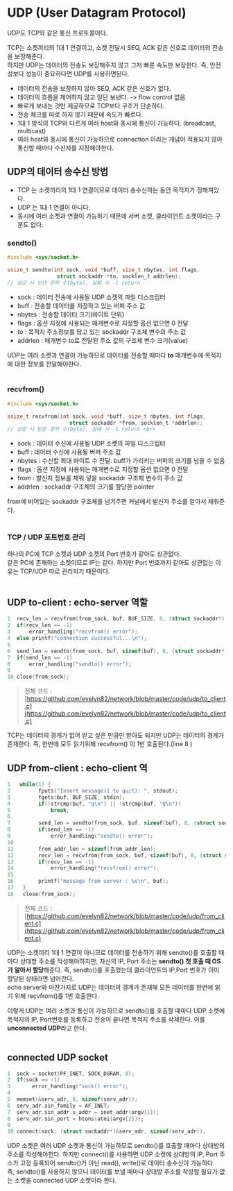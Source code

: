 # UDP (User Datagram Protocol)

UDP도 TCP와 같은 통신 프로토콜이다.<br>

TCP는 소켓끼리의 1대 1 연결이고, 소켓 전달시 SEQ, ACK 같은 신호로 데이터의 전송을 보장해준다.<br>
하지만 UDP는 데이터의 전송도 보장해주지 않고 그저 빠른 속도만 보장한다. 즉, 안전성보다 성능이 중요하다면 UDP를 사용하면된다.<br>

- 데이터의 전송을 보장하지 않아 SEQ, ACK 같은 신호가 없다.
- 데이터의 흐름을 제어하지 않고 일단 보낸다. -> flow control 없음
- 빠르게 보내는 것만 제공하므로 TCP보다 구조가 단순하다.
- 전송 체크를 따로 하지 않기 때문에 속도가 빠르다.
- 1대 1 방식의 TCP와 다르게 여러 host와 동시에 통신이 가능하다. (broadcast, multicast)
- 여러 host와 동시에 통신이 가능하므로 connection 이라는 개념이 적용되지 않아 통신할 때마다 수신자를 지정해야한다.


## UDP의 데이터 송수신 방법

- TCP 는 소켓끼리의 1대 1 연결이므로 데이터 송수신하는 동안 목적지가 정해져있다.
- UDP 는 1대 1 연결이 아니다.
- 동시에 여러 소켓과 연결이 가능하기 때문에 서버 소켓, 클라이언트 소켓이라는 구분도 없다.

### sendto()

```c
#include <sys/socket.h>

ssize_t sendto(int sock, void *buff, size_t nbytes, int flags,
                struct sockaddr *to, socklen_t addrlen);
// 성공 시 보낸 문자 수(byte), 실패 시 -1 return            
```

- sock : 데이터 전송에 사용될 UDP 소켓의 파일 디스크립터
- buff : 전송할 데이터를 저장하고 있는 버퍼 주소 값
- nbytes : 전송할 데이터 크기(바이트 단위)
- flags : 옵션 지정에 사용되는 매개변수로 지정할 옵션 없으면 0 전달
- to : 목적지 주소정보를 담고 있는 sockaddr 구조체 변수의 주소 값
- addrlen : 매개변수 to로 전달된 주소 값의 구조체 변수 크기(value)

UDP는 여러 소켓과 연결이 가능하므로 데이터를 전송할 때마다 **to** 매개변수에 목적지에 대한 정보를 전달해야한다.<br><br>

### recvfrom()

```c
#include <sys/socket.h>

ssize_t recvfrom(int sock, void *buff, size_t nbytes, int flags,
                    struct sockaddr *from, socklen_t *addrlen);
// 성공 시 받은 문자 수(byte), 실패 시 -1 return <br>
```

- sock : 데이터 수신에 사용될 UDP 소켓의 파일 디스크립터
- buff : 데이터 수신에 사용될 버퍼 주소 값
- nbytes : 수신할 최대 바이트 수 전달. buff가 가리키는 버퍼의 크기를 넘을 수 없음
- flags : 옵션 지정에 사용되는 매개변수로 지정할 옵션 없으면 0 전달
- from : 발신지 정보를 채워 넣을 sockaddr 구조체 변수의 주소 값
- addrlen : sockaddr 구조체의 크기를 할당한 pointer

from에 비어있는 sockaddr 구조체를 넘겨주면 커널에서 발신자 주소를 알아서 채워준다.<br><br>

### TCP / UDP 포트번호 관리

하나의 PC에 TCP 소켓과 UDP 소켓의 Port 번호가 같아도 상관없다.<br>
같은 PC에 존재하는 소켓이므로 IP는 같다. 하지만 Port 번호까지 같아도 상관없는 이유는 TCP/UDP 따로 관리되기 때문이다.<br><br>

## UDP to-client : echo-server 역할

```c
1  recv_len = recvfrom(from_sock, buf, BUF_SIZE, 0, (struct sockaddr*) &to_addr, &to_addr_len);
2  if(recv_len == -1)
3      error_handling("recvfrom() error");
4  else printf("connection successful...\n");
5        
6  send_len = sendto(from_sock, buf, sizeof(buf), 0, (struct sockaddr*) &to_addr, to_addr_len);
7  if(send_len == -1)
8      error_handling("sendto() error");
9    
10 close(from_sock);
```

> 전체 코드 : [https://github.com/evelyn82/network/blob/master/code/udp/to_client.c](https://github.com/evelyn82/network/blob/master/code/udp/to_client.c)<br>

TCP는 데이터의 경계가 없어 받고 싶은 만큼만 받아도 되지만 UDP는 데이터의 경계가 존재한다. 즉, 한번에 모두 읽기위해 recvfrom() 이 1번 호출된다.(line 8 )<br>

## UDP from-client : echo-client 역

```c
1   while(1) {
2         fputs("Insert message(1 to quit): ", stdout);
3         fgets(buf, BUF_SIZE, stdin);
4         if(!strcmp(buf, "q\n") || !strcmp(buf, "Q\n"))
5             break;
6        
7         send_len = sendto(from_sock, buf, sizeof(buf), 0, (struct sockaddr*) &to_addr, sizeof(to_addr));
8         if(send_len == -1)
9             error_handling("sendto() error");
10    
11        from_addr_len = sizeof(from_addr_len);
12        recv_len = recvfrom(from_sock, buf, sizeof(buf), 0, (struct sockaddr*) &from_addr, &from_addr_len);
13        if(recv_len == -1)
14            error_handling("recvfrom() error");
15   
16        printf("message from server : %s\n", buf);
17   }
18   close(from_sock);
```

> 전체 코드 : [https://github.com/evelyn82/network/blob/master/code/udp/from_client.c](https://github.com/evelyn82/network/blob/master/code/udp/from_client.c)<br>

UDP는 소켓끼리 1대 1 연결이 아니므로 데이터를 전송하기 위해 sendto()를 호출할 때마다 상대방 주소를 작성해야하지만, 자신의 IP, Port 주소는 **sendto() 첫 호출 때 OS가 알아서 할당**해준다. 즉, sendto()를 호출했는데 클라이언트의 IP,Port 번호가 이미 할당된 상태라면 넘어간다.<br>
echo server와 마찬가지로 UDP는 데이터의 경계가 존재해 모든 데이터를 한번에 읽기 위해 recvfrom()를 1번 호출한다.<br>

이렇게 UDP는 여러 소켓과 통신이 가능하므로 sendto()를 호출할 때마다 UDP 소켓에 목적지의 IP, Port번호를 등록하고 전송이 끝나면 목적지 주소를 삭제한다. 이를 **unconnected UDP**라고 한다.<br><br>

## connected UDP socket

```c
1  sock = socket(PF_INET, SOCK_DGRAM, 0);
2  if(sock == -1)
3       error_handling("sock() error");
4  
5  memset(&serv_adr, 0, sizeof(serv_adr));  
6  serv_adr.sin_family = AF_INET;
7  serv_adr.sin_addr.s_addr = inet_addr(argv[1]);
8  serv_adr.sin_port = htons(atoi(argv[2]));
9 
10 connect(sock, (struct sockaddr*)&serv_adr, sizeof(serv_adr));
```

UDP 소켓은 여러 UDP 소켓과 통신이 가능하므로 sendto()를 호출할 때마다 상대방의 주소를 작성해야한다. 하지만 connect()를 사용하면 UDP 소켓에 상대방의 IP, Port 주소가 고정 등록되어 sendto()가 아닌 read(), write()로 데이터 송수신이 가능하다.<br>
즉, sendto()를 사용하지 않으니 데이터를 보낼 때마다 상대방 주소를 작성할 필요가 없는 소켓을 connected UDP 소켓이라 한다.<br>

